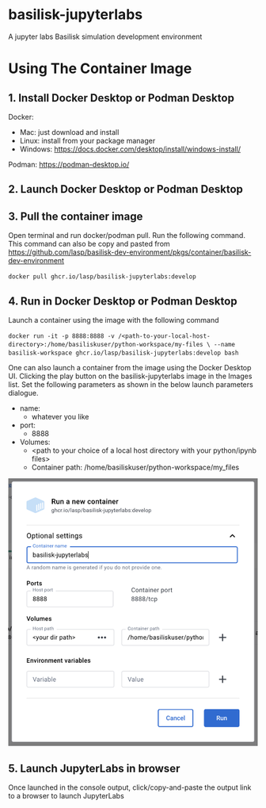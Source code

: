 # basilisk-jupyterlabs
A jupyter labs Basilisk simulation development environment 

# Using The Container Image
## 1. Install Docker Desktop or Podman Desktop

Docker: 
- Mac: just download and install
- Linux: install from your package manager
- Windows: https://docs.docker.com/desktop/install/windows-install/

Podman: https://podman-desktop.io/

## 2. Launch Docker Desktop or Podman Desktop

## 3. Pull the container image

Open terminal and run docker/podman pull. Run the following command. This command can also be copy and pasted 
from https://github.com/lasp/basilisk-dev-environment/pkgs/container/basilisk-dev-environment

`docker pull ghcr.io/lasp/basilisk-jupyterlabs:develop`

## 4. Run in Docker Desktop or Podman Desktop

Launch a container using the image with the following command

`docker run -it -p 8888:8888 -v /<path-to-your-local-host-directory>:/home/basiliskuser/python-workspace/my-files \
--name basilisk-workspace ghcr.io/lasp/basilisk-jupyterlabs:develop bash`

One can also launch a container from the image using the Docker Desktop UI. Clicking the play button on the 
basilisk-jupyterlabs image in the Images list. Set the following parameters as shown in the below launch 
parameters dialogue.

- name: 
  - whatever you like
- port: 
  - 8888
- Volumes: 
  - <path to your choice of a local host directory with your python/ipynb files>
  - Container path: /home/basiliskuser/python-workspace/my_files

![Screen grab of docker image launch parameters](docs/docker-launch-parameters-screen-grab.png)

## 5. Launch JupyterLabs in browser

Once launched in the console output, click/copy-and-paste the output link to a browser to launch JupyterLabs
